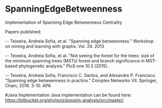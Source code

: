 # SpanningEdgeBetweenness
Implementation of Spanning Edge Betweenness Centrality 

Papers published:

-- Teixeira, Andreia Sofia, et al. "Spanning edge betweenness." Workshop on mining and learning with graphs. Vol. 24. 2013

-- Teixeira, Andreia Sofia, et al. "Not seeing the forest for the trees: size of the minimum spanning trees (MSTs) forest and branch significance in MST-based phylogenetic analysis." PloS one 10.3 (2015).

-- Teixeira, Andreia Sofia, Francisco C. Santos, and Alexandre P. Francisco. "Spanning edge betweenness in practice." Complex Networks VII. Springer, Cham, 2016. 3-10.
APA	

#Java Implementation
Java implementation can be found here: https://bitbucket.org/phyloviz/popsim-analysis/src/master/
